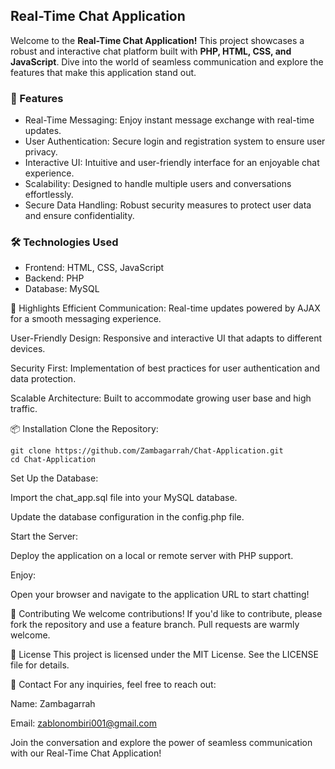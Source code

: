 ## Real-Time Chat Application
Welcome to the **Real-Time Chat Application!** This project showcases a robust and interactive chat platform built with **PHP, HTML, CSS, and JavaScript**. Dive into the world of seamless communication and explore the features that make this application stand out.

### 🚀 Features
- Real-Time Messaging: Enjoy instant message exchange with real-time updates.
- User Authentication: Secure login and registration system to ensure user privacy.
- Interactive UI: Intuitive and user-friendly interface for an enjoyable chat experience.
- Scalability: Designed to handle multiple users and conversations effortlessly.
- Secure Data Handling: Robust security measures to protect user data and ensure confidentiality.

### 🛠️ Technologies Used
- Frontend: HTML, CSS, JavaScript
- Backend: PHP
- Database: MySQL

🌟 Highlights
Efficient Communication: Real-time updates powered by AJAX for a smooth messaging experience.

User-Friendly Design: Responsive and interactive UI that adapts to different devices.

Security First: Implementation of best practices for user authentication and data protection.

Scalable Architecture: Built to accommodate growing user base and high traffic.

📦 Installation
Clone the Repository:
```
git clone https://github.com/Zambagarrah/Chat-Application.git
cd Chat-Application
```

Set Up the Database:

Import the chat_app.sql file into your MySQL database.

Update the database configuration in the config.php file.

Start the Server:

Deploy the application on a local or remote server with PHP support.

Enjoy:

Open your browser and navigate to the application URL to start chatting!

🤝 Contributing
We welcome contributions! If you'd like to contribute, please fork the repository and use a feature branch. Pull requests are warmly welcome.

📄 License
This project is licensed under the MIT License. See the LICENSE file for details.

📧 Contact
For any inquiries, feel free to reach out:

Name: Zambagarrah

Email: zablonombiri001@gmail.com

Join the conversation and explore the power of seamless communication with our Real-Time Chat Application!
